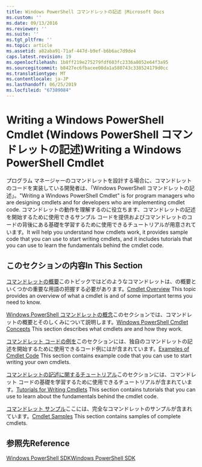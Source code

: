 ```yaml
---
title: Windows PowerShell コマンドレットの記述 |Microsoft Docs
ms.custom: ''
ms.date: 09/13/2016
ms.reviewer: ''
ms.suite: ''
ms.tgt_pltfrm: ''
ms.topic: article
ms.assetid: a82aba91-71af-447d-b9ef-b6b6ac7d9de4
caps.latest.revision: 19
ms.openlocfilehash: 1b8ff219e275279fdf603fc2336a8052e64f3a95
ms.sourcegitcommit: b8427ec6fbacee08da1a580743c338524179d0cc
ms.translationtype: MT
ms.contentlocale: ja-JP
ms.lasthandoff: 06/25/2019
ms.locfileid: "67389084"
---
```

# <a name="writing-a-windows-powershell-cmdlet"></a><span data-ttu-id="aa068-102">Writing a Windows PowerShell Cmdlet (Windows PowerShell コマンドレットの記述)</span><span class="sxs-lookup"><span data-stu-id="aa068-102">Writing a Windows PowerShell Cmdlet</span></span>

<span data-ttu-id="aa068-103">プログラム マネージャーのコマンドレットを設計する場合に、コマンドレットのコードを実装している開発者は、「Windows PowerShell コマンドレットの記述」。</span><span class="sxs-lookup"><span data-stu-id="aa068-103">"Writing a Windows PowerShell Cmdlet" is for program managers who are designing cmdlets and for developers who are implementing cmdlet code.</span></span> <span data-ttu-id="aa068-104">コマンドレットの動作を理解するのに役立ちます、コマンドレットの記述を開始するために使用できるサンプル コードを提供およびコマンドレットのコードの背後にある基礎を学習するために使用できるチュートリアルが用意されています。</span><span class="sxs-lookup"><span data-stu-id="aa068-104">It will help you understand how cmdlets work, it provides sample code that you can use to start writing cmdlets, and it includes tutorials that you can use to learn the fundamentals behind the cmdlet code.</span></span>

## <a name="in-this-section"></a><span data-ttu-id="aa068-105">このセクションの内容</span><span class="sxs-lookup"><span data-stu-id="aa068-105">In This Section</span></span>

<span data-ttu-id="aa068-106">[コマンドレットの概要](./cmdlet-overview.md)このトピックではどのようなコマンドレットは、の概要といくつかの重要な用語の把握する必要があります。</span><span class="sxs-lookup"><span data-stu-id="aa068-106">[Cmdlet Overview](./cmdlet-overview.md) This topic provides an overview of what a cmdlet is and of some important terms you need to know.</span></span>

<span data-ttu-id="aa068-107">[Windows PowerShell コマンドレットの概念](./windows-powershell-cmdlet-concepts.md)このセクションでは、コマンドレットの概要とそのしくみについて説明します。</span><span class="sxs-lookup"><span data-stu-id="aa068-107">[Windows PowerShell Cmdlet Concepts](./windows-powershell-cmdlet-concepts.md) This section describes what cmdlets are and how they work.</span></span>

<span data-ttu-id="aa068-108">[コマンドレット コードの例を](./examples-of-cmdlet-code.md)このセクションには、独自のコマンドレットの記述を開始するために使用できるコード例にはが含まれています。</span><span class="sxs-lookup"><span data-stu-id="aa068-108">[Examples of Cmdlet Code](./examples-of-cmdlet-code.md) This section contains example code that you can use to start writing your own cmdlets.</span></span>

<span data-ttu-id="aa068-109">[コマンドレットの記述に関するチュートリアル](./tutorials-for-writing-cmdlets.md)このセクションには、コマンドレット コードの基礎を学習するために使用できるチュートリアルが含まれています。</span><span class="sxs-lookup"><span data-stu-id="aa068-109">[Tutorials for Writing Cmdlets](./tutorials-for-writing-cmdlets.md) This section contains tutorials that you can use to learn about the fundamentals behind the cmdlet code.</span></span>

<span data-ttu-id="aa068-110">[コマンドレット サンプル](./cmdlet-samples.md)ここには、完全なコマンドレットのサンプルが含まれています。</span><span class="sxs-lookup"><span data-stu-id="aa068-110">[Cmdlet Samples](./cmdlet-samples.md) This section contains samples of complete cmdlets.</span></span>

## <a name="reference"></a><span data-ttu-id="aa068-111">参照先</span><span class="sxs-lookup"><span data-stu-id="aa068-111">Reference</span></span>

[<span data-ttu-id="aa068-112">Windows PowerShell SDK</span><span class="sxs-lookup"><span data-stu-id="aa068-112">Windows PowerShell SDK</span></span>](../windows-powershell-reference.md)
